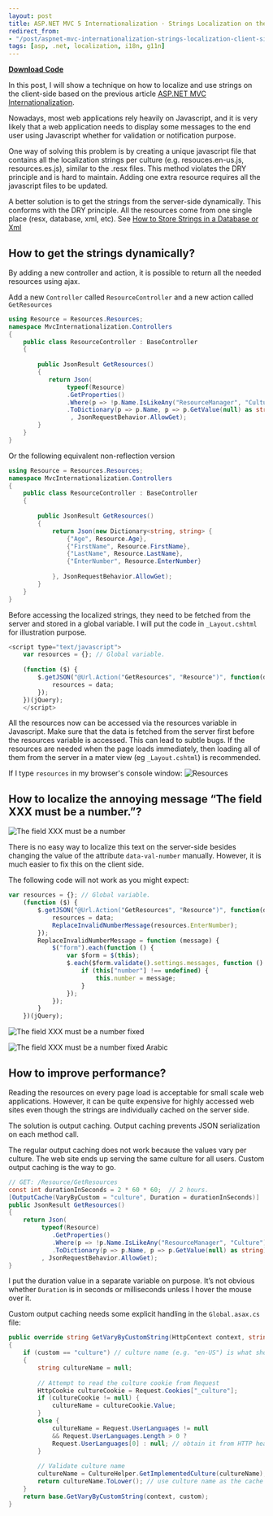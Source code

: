 ```yaml
---
layout: post
title: ASP.NET MVC 5 Internationalization · Strings Localization on the client-side
redirect_from:
- "/post/aspnet-mvc-internationalization-strings-localization-client-side.aspx.html"
tags: [asp, .net, localization, i18n, g11n]
---
```

**[Download Code](/attachments/posts/archived/aspnet-mvc-internationalization-strings-localization-client-side.zip)**


In this post, I will show a technique on how to localize and use strings on the client-side based on the previous article [ASP.NET MVC Internationalization](/post/aspnet-mvc-internationalization.aspx).

Nowadays, most web applications rely heavily on Javascript, and it is very likely that a web application needs to display some messages to the end user using Javascript whether for validation or notification purpose.

One way of solving this problem is by creating a unique javascript file that contains all the localization strings per culture (e.g. resouces.en-us.js, resources.es.js), similar to the .resx files. This method violates the DRY principle and is hard to maintain. Adding one extra resource requires all the javascript files to be updated. 

A better solution is to get the strings from the server-side dynamically. This conforms with the DRY principle. All the resources come from one single place (resx, database, xml, etc). See [How to Store Strings in a Database or Xml](/post/aspnet-mvc-internationalization-store-strings-in-database-or-xml.aspx)

## How to get the strings dynamically?
By adding a new controller and action, it is possible to return all the needed resources using ajax.

Add a new `Controller` called `ResourceController` and a new action called `GetResources`

```csharp
using Resource = Resources.Resources;
namespace MvcInternationalization.Controllers
{
    public class ResourceController : BaseController
    {
         
        public JsonResult GetResources()
        {
           return Json(
                typeof(Resource)
                .GetProperties()
                .Where(p => !p.Name.IsLikeAny("ResourceManager", "Culture")) // Skip the properties you don't need on the client side.
                .ToDictionary(p => p.Name, p => p.GetValue(null) as string)
                 , JsonRequestBehavior.AllowGet);
        }
    }
}
```
Or the following equivalent non-reflection version
```csharp
using Resource = Resources.Resources;
namespace MvcInternationalization.Controllers
{
    public class ResourceController : BaseController
    {
         
        public JsonResult GetResources()
        {
            return Json(new Dictionary<string, string> { 
                {"Age", Resource.Age},
                {"FirstName", Resource.FirstName},
                {"LastName", Resource.LastName},
                {"EnterNumber", Resource.EnterNumber}
                    
            }, JsonRequestBehavior.AllowGet);
        }
    }
}
```

Before accessing the localized strings, they need to be fetched from the server and stored in a global variable. I will put the code in `_Layout.cshtml` for illustration purpose. 

```javascript
<script type="text/javascript">
    var resources = {}; // Global variable.
     
    (function ($) {
        $.getJSON("@Url.Action("GetResources", "Resource")", function(data){
            resources = data;
        });
    })(jQuery);
    </script>
```
All the resources now can be accessed via the resources variable in Javascript. Make sure that the data is fetched from the server first before the resources variable is accessed. This can lead to subtle bugs. If the resources are needed when the page loads immediately, then loading all of them from the server in a mater view (eg `_Layout.cshtml`) is recommended. 

If I type `resources` in my browser's console window:
![Resources](/images/posts/archived/aspnet-mvc-internationalization-strings-localization-client-side-1.png "Resources")

## How to localize the annoying message “The field XXX must be a number.”?

![The field XXX must be a number](/images/posts/archived/aspnet-mvc-internationalization-strings-localization-client-side-2.png "The field XXX must be a number")

There is no easy way to localize this text on the server-side besides changing the value of the attribute `data-val-number` manually. However, it is much easier to fix this on the client side.

The following code will not work as you might expect: 
```javascript
var resources = {}; // Global variable.
    (function ($) {
        $.getJSON("@Url.Action("GetResources", "Resource")", function(data){
            resources = data;
            ReplaceInvalidNumberMessage(resources.EnterNumber);
        });
        ReplaceInvalidNumberMessage = function (message) {
            $("form").each(function () {
                var $form = $(this);
                $.each($form.validate().settings.messages, function () {
                    if (this["number"] !== undefined) {
                        this.number = message;
                    }
                });
            });
        }
    })(jQuery);
```
![The field XXX must be a number fixed](/images/posts/archived/aspnet-mvc-internationalization-strings-localization-client-side-3.png "The field XXX must be a number fixed")

![The field XXX must be a number fixed Arabic](/images/posts/archived/aspnet-mvc-internationalization-strings-localization-client-side-4.png "The field XXX must be a number fixed Arabic")

## How to improve performance?

Reading the resources on every page load is acceptable for small scale web applications. However, it can be quite expensive for highly accessed web sites even though the strings are individually cached on the server side.

The solution is output caching. Output caching prevents JSON serialization on each method call. 

The regular output caching does not work because the values vary per culture. The web site ends up serving the same culture for all users. Custom output caching is the way to go. 

```csharp
// GET: /Resource/GetResources
const int durationInSeconds = 2 * 60 * 60;  // 2 hours.
[OutputCache(VaryByCustom = "culture", Duration = durationInSeconds)] 
public JsonResult GetResources()
{
    return Json(
         typeof(Resource)
            .GetProperties()
            .Where(p => !p.Name.IsLikeAny("ResourceManager", "Culture")) // Skip the properties you don't need on the client side.
            .ToDictionary(p => p.Name, p => p.GetValue(null) as string)
         , JsonRequestBehavior.AllowGet);
}
```
I put the duration value in a separate variable on purpose. It’s not obvious whether `Duration` is in seconds or milliseconds unless I hover the mouse over it. 

Custom output caching needs some explicit handling in the `Global.asax.cs` file: 

```csharp
public override string GetVaryByCustomString(HttpContext context, string custom)
{            
    if (custom == "culture") // culture name (e.g. "en-US") is what should vary caching
    {
        string cultureName = null;
               
        // Attempt to read the culture cookie from Request
        HttpCookie cultureCookie = Request.Cookies["_culture"];
        if (cultureCookie != null) {
            cultureName = cultureCookie.Value;
        }
        else {
            cultureName = Request.UserLanguages != null
            && Request.UserLanguages.Length > 0 ? 
            Request.UserLanguages[0] : null; // obtain it from HTTP header AcceptLanguages
        }
                 
        // Validate culture name
        cultureName = CultureHelper.GetImplementedCulture(cultureName);
        return cultureName.ToLower(); // use culture name as the cache key, "es", "en-us", "es-cl", etc.
    }
    return base.GetVaryByCustomString(context, custom);
}
```